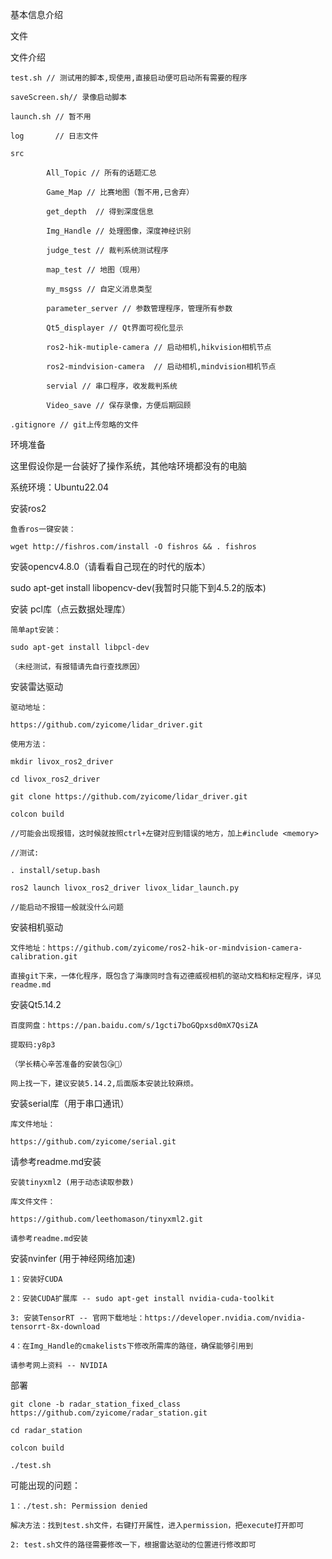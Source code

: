 基本信息介绍

文件

文件介绍

	test.sh // 测试用的脚本,现使用,直接启动便可启动所有需要的程序
	
	saveScreen.sh// 录像启动脚本
	
	launch.sh // 暂不用
	
	log       // 日志文件
	
	src
	
        	All_Topic // 所有的话题汇总
        	
        	Game_Map // 比赛地图（暂不用,已舍弃）
        	
        	get_depth  // 得到深度信息
        	
        	Img_Handle // 处理图像，深度神经识别
        	
        	judge_test // 裁判系统测试程序
        	
        	map_test // 地图（现用）
        	
        	my_msgss // 自定义消息类型
        	
        	parameter_server // 参数管理程序，管理所有参数
        	
        	Qt5_displayer // Qt界面可视化显示
        	
        	ros2-hik-mutiple-camera // 启动相机,hikvision相机节点
        	
        	ros2-mindvision-camera  // 启动相机,mindvision相机节点
        	
        	servial // 串口程序，收发裁判系统
        	
        	Video_save // 保存录像，方便后期回顾
        	
 	.gitignore // git上传忽略的文件
 	
 	
环境准备

这里假设你是一台装好了操作系统，其他啥环境都没有的电脑

系统环境：Ubuntu22.04

安装ros2

	鱼香ros一键安装：
	
	wget http://fishros.com/install -O fishros && . fishros
	
安装opencv4.8.0（请看看自己现在的时代的版本）

sudo apt-get install libopencv-dev(我暂时只能下到4.5.2的版本)

安装 pcl库（点云数据处理库）

	简单apt安装：
	
	sudo apt-get install libpcl-dev
	
	（未经测试，有报错请先自行查找原因）
	
安装雷达驱动

	驱动地址：
	
	https://github.com/zyicome/lidar_driver.git
	
	使用方法：
	
	mkdir livox_ros2_driver
	
	cd livox_ros2_driver
	
	git clone https://github.com/zyicome/lidar_driver.git
	
	colcon build
	
	//可能会出现报错，这时候就按照ctrl+左键对应到错误的地方，加上#include <memory>
	
	//测试:
	
	. install/setup.bash
	
	ros2 launch livox_ros2_driver livox_lidar_launch.py
	
	//能启动不报错一般就没什么问题
	
安装相机驱动

	文件地址：https://github.com/zyicome/ros2-hik-or-mindvision-camera-calibration.git
	
	直接git下来，一体化程序，既包含了海康同时含有迈德威视相机的驱动文档和标定程序，详见readme.md
	
安装Qt5.14.2

	百度网盘：https://pan.baidu.com/s/1gcti7boGQpxsd0mX7QsiZA 
	
	提取码:y8p3
	
	（学长精心辛苦准备的安装包😘🥺）
	
	网上找一下，建议安装5.14.2,后面版本安装比较麻烦。
	
安装serial库（用于串口通讯）

	库文件地址：
	
	https://github.com/zyicome/serial.git
	
请参考readme.md安装

	安装tinyxml2 (用于动态读取参数)
	
	库文件文件：
	
	https://github.com/leethomason/tinyxml2.git
	
	请参考readme.md安装
	
安装nvinfer (用于神经网络加速)

	1：安装好CUDA

	2：安装CUDA扩展库 -- sudo apt-get install nvidia-cuda-toolkit

	3: 安装TensorRT -- 官网下载地址：https://developer.nvidia.com/nvidia-tensorrt-8x-download

	4：在Img_Handle的cmakelists下修改所需库的路径，确保能够引用到

	请参考网上资料 -- NVIDIA
	
	
部署

	git clone -b radar_station_fixed_class https://github.com/zyicome/radar_station.git
	
	cd radar_station
	
	colcon build
	
	./test.sh
	
可能出现的问题：

	1：./test.sh: Permission denied
	
   	解决方法：找到test.sh文件，右键打开属性，进入permission，把execute打开即可
   	
	2: test.sh文件的路径需要修改一下，根据雷达驱动的位置进行修改即可
	
